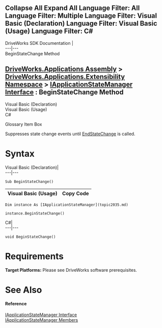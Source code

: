 Collapse All Expand All Language Filter: All  Language Filter: Multiple  Language Filter: Visual Basic (Declaration) Language Filter: Visual Basic (Usage) Language Filter: C#  
---  
DriveWorks SDK Documentation  |   
---|---  
BeginStateChange Method   
  
[DriveWorks.Applications Assembly](topic13.md) > [DriveWorks.Applications.Extensibility Namespace](topic1995.md) > [IApplicationStateManager Interface](topic2035.md) : BeginStateChange Method  
---  
  
Visual Basic (Declaration)    
Visual Basic (Usage)    
C# 

Glossary Item Box

Suppresses state change events until [EndStateChange](topic2041.md) is called. 

# Syntax

Visual Basic (Declaration)|   
---|---  
      
    
    Sub BeginStateChange()   
  
Visual Basic (Usage)| Copy Code  
---|---  
      
    
    Dim instance As [IApplicationStateManager](topic2035.md)
     
    instance.BeginStateChange()  
  
C#|   
---|---  
      
    
    void BeginStateChange()  
  
# Requirements

**Target Platforms:** Please see DriveWorks software prerequisites.

# See Also

#### Reference

[IApplicationStateManager Interface](topic2035.md)   
[IApplicationStateManager Members](topic2036.md)


